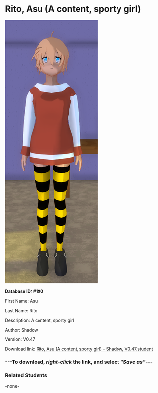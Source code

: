 # Rito, Asu (A content, sporty girl)

<img src="Files/Rito, Asu (A content, sporty girl).png" title="Rito, Asu (A content, sporty girl) - Shadow, V0.47">

**Database ID: #190**

First Name: Asu

Last Name: Rito

Description: A content, sporty girl

Author: Shadow

Version: V0.47

Download link: <a href="https://raw.githubusercontent.com/Arbiter1223/Daigaku-Gurashi-Custom-Students/master/Students/Files/Rito%2C%20Asu%20(A%20content%2C%20sporty%20girl)%20-%20Shadow%2C%20V0.47.student">Rito, Asu (A content, sporty girl) - Shadow, V0.47.student</a>

### ---**To download, _right-click_ the link, and select _"Save as"_**---

### Related Students

-none-
